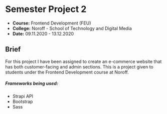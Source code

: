 # Semester Project 2
* **Course:** Frontend Development (FEU)
* **College:** Noroff - School of Technology and Digital Media
* **Date:** 09.11.2020 - 13.12.2020

## Brief
For this project I have been assigned to create an e-commerce website that has both customer-facing and admin sections. This is a project given to students under the Frontend Development course at Noroff.

##### Frameworks being used:
* Strapi API
* Bootstrap
* Sass